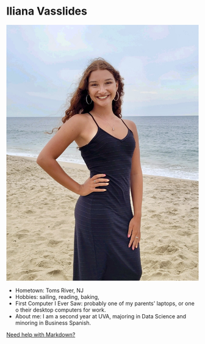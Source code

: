 # Iliana Vasslides

![Path to an image](pfp.jpg)

- Hometown: Toms River, NJ
- Hobbies: sailing, reading, baking, 
- First Computer I Ever Saw: probably one of my parents' laptops, or one o their desktop computers for work. 
- About me: I am a second year at UVA, majoring in Data Science and minoring in Business Spanish. 

[Need help with Markdown?](https://docs.github.com/en/get-started/writing-on-github/getting-started-with-writing-and-formatting-on-github/basic-writing-and-formatting-syntax)
